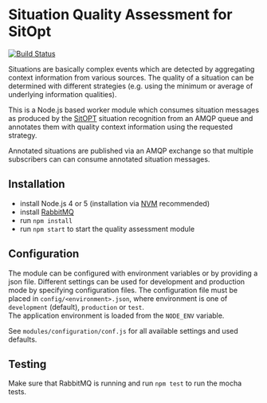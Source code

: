 # Situation Quality Assessment for SitOpt

[![Build Status](https://travis-ci.org/sitQA/qualityAssessment.svg?branch=master)](https://travis-ci.org/sitQA/qualityAssessment)

Situations are basically complex events which are detected by aggregating context information from various sources.
The quality of a situation can be determined with different strategies
(e.g. using the minimum or average of underlying information qualities).

This is a Node.js based worker module which consumes situation messages as produced by the 
[SitOPT](https://www.ipvs.uni-stuttgart.de/abteilungen/as/forschung/projekte/SitOPT?__locale=en) 
situation recognition from an AMQP queue and annotates them with quality context information using the requested strategy.

Annotated situations are published via an AMQP exchange so that multiple subscribers can can consume annotated
situation messages.

## Installation
- install Node.js 4 or 5 (installation via [NVM](https://github.com/creationix/nvm) recommended)
- install [RabbitMQ](https://www.rabbitmq.com/)
- run `npm install`
- run `npm start` to start the quality assessment module

## Configuration
The module can be configured with environment variables or by providing a json file.
Different settings can be used for development and production mode by specifying configuration files.
The configuration file must be placed in `config/<environment>.json`, where environment is one of 
`development` (default), `production` or `test`.  
The application environment is loaded from the `NODE_ENV` variable.

See `modules/configuration/conf.js` for all available settings and used defaults.


## Testing
Make sure that RabbitMQ is running and run `npm test` to run the mocha tests.

